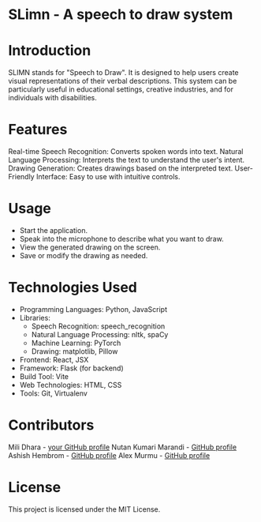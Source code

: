 # SLimn - A speech to draw system

# Introduction
SLIMN stands for "Speech to Draw". It is designed to help users create visual representations of their verbal descriptions. This system can be particularly useful in educational settings, creative industries, and for individuals with disabilities.

# Features
Real-time Speech Recognition: Converts spoken words into text.
Natural Language Processing: Interprets the text to understand the user's intent.
Drawing Generation: Creates drawings based on the interpreted text.
User-Friendly Interface: Easy to use with intuitive controls.

# Usage
- Start the application.
- Speak into the microphone to describe what you want to draw.
- View the generated drawing on the screen.
- Save or modify the drawing as needed.

# Technologies Used
- Programming Languages: Python, JavaScript
- Libraries:
  - Speech Recognition: speech_recognition
  - Natural Language Processing: nltk, spaCy
  - Machine Learning: PyTorch
  - Drawing: matplotlib, Pillow
- Frontend: React, JSX
- Framework: Flask (for backend)
- Build Tool: Vite
- Web Technologies: HTML, CSS
- Tools: Git, Virtualenv

# Contributors
Mili Dhara - [your GitHub profile](https://github.com/mili-dhara)
Nutan Kumari Marandi - [GitHub profile](https://github.com/Nutan-Kumari-Marandi)
Ashish Hembrom - [GitHub profile](https://github.com/Ander-z)
Alex Murmu - [GitHub profile](https://github.com/Alex-Murmu)

# License
This project is licensed under the MIT License.

